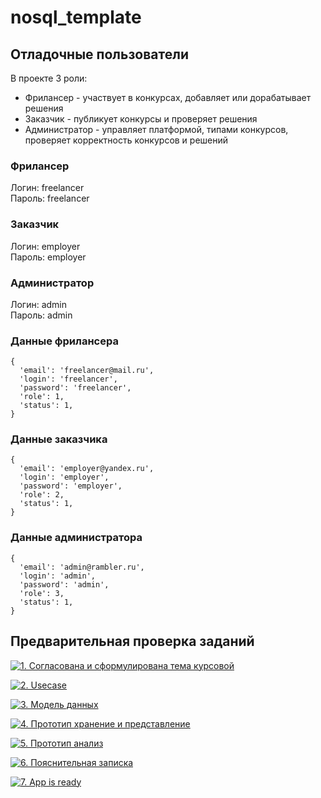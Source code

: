 # nosql_template

## Отладочные пользователи

В проекте 3 роли:
- Фрилансер - участвует в конкурсах, добавляет или дорабатывает решения
- Заказчик - публикует конкурсы и проверяет решения
- Администратор - управляет платформой, типами конкурсов, проверяет корректность конкурсов и решений


### Фрилансер
Логин: freelancer  
Пароль: freelancer

### Заказчик
Логин: employer  
Пароль: employer

### Администратор
Логин: admin  
Пароль: admin

### Данные фрилансера
```
{
  'email': 'freelancer@mail.ru',
  'login': 'freelancer',
  'password': 'freelancer',
  'role': 1,
  'status': 1,
}
```

### Данные заказчика
```
{
  'email': 'employer@yandex.ru',
  'login': 'employer',
  'password': 'employer',
  'role': 2,
  'status': 1,
}
```

### Данные администратора
```
{
  'email': 'admin@rambler.ru',
  'login': 'admin',
  'password': 'admin',
  'role': 3,
  'status': 1,
}
```


## Предварительная проверка заданий

<a href=" ./../../../actions/workflows/1_helloworld.yml" >![1. Согласована и сформулирована тема курсовой]( ./../../actions/workflows/1_helloworld.yml/badge.svg)</a>

<a href=" ./../../../actions/workflows/2_usecase.yml" >![2. Usecase]( ./../../actions/workflows/2_usecase.yml/badge.svg)</a>

<a href=" ./../../../actions/workflows/3_data_model.yml" >![3. Модель данных]( ./../../actions/workflows/3_data_model.yml/badge.svg)</a>

<a href=" ./../../../actions/workflows/4_prototype_store_and_view.yml" >![4. Прототип хранение и представление]( ./../../actions/workflows/4_prototype_store_and_view.yml/badge.svg)</a>

<a href=" ./../../../actions/workflows/5_prototype_analysis.yml" >![5. Прототип анализ]( ./../../actions/workflows/5_prototype_analysis.yml/badge.svg)</a> 

<a href=" ./../../../actions/workflows/6_report.yml" >![6. Пояснительная записка]( ./../../actions/workflows/6_report.yml/badge.svg)</a>

<a href=" ./../../../actions/workflows/7_app_is_ready.yml" >![7. App is ready]( ./../../actions/workflows/7_app_is_ready.yml/badge.svg)</a>
